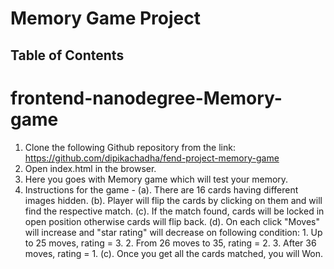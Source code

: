 # Memory Game Project

## Table of Contents

frontend-nanodegree-Memory-game
===============================
1. Clone the following Github repository from the link: https://github.com/dipikachadha/fend-project-memory-game
2. Open index.html in the browser.
3. Here you goes with Memory game which will test your memory.
4. Instructions for the game -
  (a). There are 16 cards having different images hidden.
  (b). Player will flip the cards by clicking on them and will find the respective match.
  (c). If the match found, cards will be locked in open position otherwise cards will flip back.
  (d). On each click "Moves" will increase and "star rating" will decrease on following condition:
          1. Up to 25 moves, rating = 3.
          2. From 26 moves to 35, rating = 2.
          3. After 36 moves, rating = 1.
  (c). Once you get all the cards matched, you will Won.
